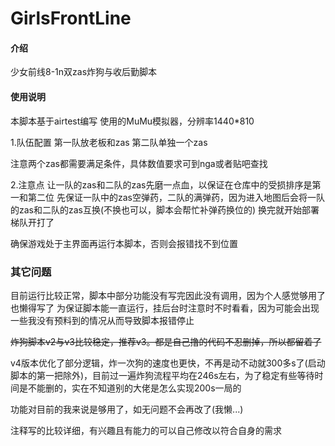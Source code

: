 # GirlsFrontLine

#### 介绍
少女前线8-1n双zas炸狗与收后勤脚本

#### 使用说明
本脚本基于airtest编写
使用的MuMu模拟器，分辨率1440*810

1.队伍配置
第一队放老板和zas
第二队单独一个zas

注意两个zas都需要满足条件，具体数值要求可到nga或者贴吧查找

2.注意点
让一队的zas和二队的zas先磨一点血，以保证在仓库中的受损排序是第一和第二位
先保证一队中的zas空弹药，二队的满弹药，因为进入地图后会将一队的zas和二队的zas互换(不换也可以，脚本会帮忙补弹药换位的)
换完就开始部署梯队开打了

确保游戏处于主界面再运行本脚本，否则会报错找不到位置

### 其它问题
目前运行比较正常，脚本中部分功能没有写完因此没有调用，因为个人感觉够用了也懒得写了
为保证脚本能一直运行，挂后台时注意时不时看看，因为可能会出现一些我没有预料到的情况从而导致脚本报错停止

~~炸狗脚本v2与v3比较稳定，推荐v3。都是自己撸的代码不忍删掉，所以都留着了~~

v4版本优化了部分逻辑，炸一次狗的速度也更快，不再是动不动就300多s了(启动脚本的第一把除外)，目前过一遍炸狗流程平均在246s左右，为了稳定有些等待时间是不能删的，实在不知道别的大佬是怎么实现200s一局的

功能对目前的我来说是够用了，如无问题不会再改了(我懒...)

注释写的比较详细，有兴趣且有能力的可以自己修改以符合自身的需求
